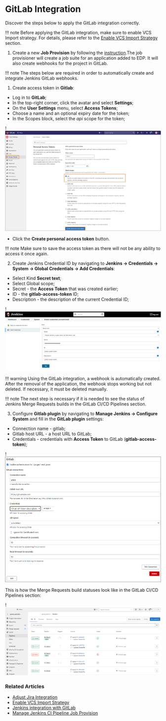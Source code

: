 # GitLab Integration

Discover the steps below to apply the GitLab integration correctly.

!!! note
    Before applying the GitLab integration, make sure to enable VCS Import strategy. For details, please refer to the [Enable VCS Import Strategy](import-strategy.md) section.

1. Create a new **Job Provision** by following the [instruction](manage-jenkins-ci-job-provision.md#gitlab-gitlab).The job provisioner will create a job suite for an application added to EDP. It will also create webhooks for the project in GitLab.

!!! note
    The steps below are required in order to automatically create and integrate Jenkins GitLab webhooks.

1. Create access token in **Gitlab**:

  * Log in to **GitLab**;
  * In the top-right corner, click the avatar and select **Settings**;
  * On the **User Settings** menu, select **Access Tokens**;
  * Choose a name and an optional expiry date for the token;
  * In the Scopes block, select the *api* scope for the token;

  !![Personal access tokens](../assets/operator-guide/scopes.png "Personal access tokens")

  * Click the **Create personal access token** button.

  !!! note
      Make sure to save the access token as there will not be any ability to access it once again.

2. Create Jenkins Credential ID by navigating to **Jenkins -> Credentials -> System -> Global Credentials -> Add Credentials**:

  * Select Kind **Secret text**;
  * Select Global scope;
  * Secret - the **Access Token** that was created earlier;
  * ID - the **gitlab-access-token** ID;
  * Description - the description of the current Credential ID;

  !![Jenkins credential](../assets/operator-guide/jenkins-cred.png "Jenkins credential")

  !!! warning
      Using the GitLab integration, a webhook is automatically created. After the removal of the application, the webhook stops working but not deleted. If necessary, it must be deleted manually.

  !!! note
      The next step is necessary if it is needed to see the status of Jenkins Merge Requests builds in the GitLab CI/CD Pipelines section.

3. Configure **Gitlab plugin** by navigating to **Manage Jenkins -> Configure System** and fill in the **GitLab plugin** settings:

  * Connection name - gitlab;
  * Gitlab host URL - a host URL to GitLab;
  * Credentials - credentials with **Access Token** to GitLab (**gitlab-access-token**);

  !![Gitlab plugin configuration](../assets/operator-guide/gitlab-plugin-configuration.png "Gitlab plugin configuration")

  This is how the Merge Requests build statuses look like in the GitLab CI/CD Pipelines section:

  !![Gitlab pipelines statuses](../assets/operator-guide/gitlab-pipeline-stats.png "Gitlab pipelines statuses")

### Related Articles

* [Adjust Jira Integration](jira-integration.md)
* [Enable VCS Import Strategy](import-strategy.md)
* [Jenkins integration with GitLab](https://docs.gitlab.com/ee/integration/jenkins.html)
* [Manage Jenkins CI Pipeline Job Provision](manage-jenkins-ci-job-provision.md)
